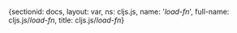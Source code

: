 {sectionid: docs, layout: var, ns: cljs.js, name: '*load-fn*', full-name: cljs.js/*load-fn*,
  title: cljs.js/*load-fn*}
